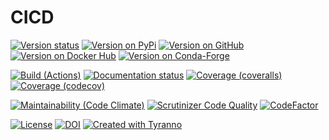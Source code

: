 # CICD

[![Version status](https://img.shields.io/pypi/status/tyranno?label=Status)](https://pypi.org/project/tyranno)<!--<< :tyranno: [![Version status](https://img.shields.io/pypi/status/${.name}?label=Status)](https://pypi.org/project/${.name}) -->
[![Version on PyPi](https://badgen.net/pypi/v/tyranno?label=PyPi)](https://pypi.org/project/tyranno)<!--<< :tyranno: [![Version on PyPi](https://badgen.net/pypi/v/${.name}?label=PyPi -->
[![Version on GitHub](https://badgen.net/github/release/dmyersturnbull/tyranno/stable?label=GitHub)](https://github.com/dmyersturnbull/tyranno/releases)<!--<< :tyranno: [![Version on GitHub](https://badgen.net/github/release/${.frag}/stable?label=GitHub)](${.link.repo}/releases) -->
[![Version on Docker Hub](https://img.shields.io/docker/v/dmyersturnbull/tyranno?color=green&label=Docker%20Hub)](https://hub.docker.com/repository/docker/dmyersturnbull/tyranno)<!--<< :tyranno: [![Version on Docker Hub](https://img.shields.io/docker/v/dmyersturnbull/tyranno?color=green&label=Docker%20Hub)](https://hub.docker.com/repository/docker/${.frag}) -->
[![Version on Conda-Forge](https://img.shields.io/conda/vn/conda-forge/tyranno?label=Conda-Forge)](https://anaconda.org/conda-forge/tyranno)<!--<< :tyranno: [![Version on Conda-Forge](https://img.shields.io/conda/vn/conda-forge/${.name}?label=Conda-Forge)](https://anaconda.org/conda-forge/${T.name})\ -->

[![Build (Actions)](https://img.shields.io/github/workflow/status/dmyersturnbull/tyranno/maintest?label=Tests)](https://github.com/dmyersturnbull/tyranno/actions)<!--<< :tyranno: [![Build (Actions)](https://img.shields.io/github/workflow/status/${T.name}/${.org}/maintest?label=Tests)](${.link.url}/actions) -->
[![Documentation status](https://readthedocs.org/projects/tyranno/badge)](https://tyranno.readthedocs.io/en/stable/)<!--<< :tyranno: [![Documentation status](${.link.url}/badge)](${.link.docs}) -->
[![Coverage (coveralls)](https://badgen.net/coveralls/c/github/dmyersturnbull/tyranno?label=Coveralls)](https://coveralls.io/github/dmyersturnbull/tyranno?branch=main)<!--<< :tyranno: [![Coverage (coveralls)](https://badgen.net/coveralls/c/github/${T.name}/${.name}?label=Coveralls)](https://coveralls.io/github/${.frag}?branch=main) -->
[![Coverage (codecov)](https://badgen.net/codecov/c/github/dmyersturnbull/tyranno?label=CodeCov)](https://codecov.io/gh/dmyersturnbull/tyranno)<!--<< :tyranno: [![Coverage (codecov)](https://badgen.net/codecov/c/github/${.frag}?label=CodeCov)](https://codecov.io/gh/${.frag})\ -->

[![Maintainability (Code Climate)](https://badgen.net/codeclimate/maintainability/dmyersturnbull/tyranno)](https://codeclimate.com/github/dmyersturnbull/tyranno/maintainability)<!--<< :tyranno: [![Maintainability (Code Climate)](https://badgen.net/codeclimate/maintainability/${.frag})](https://codeclimate.com/github/${.frag}/maintainability) -->
[![Scrutinizer Code Quality](https://scrutinizer-ci.com/g/dmyersturnbull/tyranno/badges/quality-score.png?b=main)](https://scrutinizer-ci.com/g/dmyersturnbull/tyranno/?branch=main)<!--<< :tyranno: [![Scrutinizer Code Quality](https://scrutinizer-ci.com/g/${.frag}/badges/quality-score.png?b=main)](https://scrutinizer-ci.com/g/${.frag}/?branch=main) -->
[![CodeFactor](https://www.codefactor.io/repository/github/dmyersturnbull/tyranno/badge)](https://www.codefactor.io/repository/github/dmyersturnbull/tyranno)<!--<< :tyranno: [![CodeFactor](https://www.codefactor.io/repository/github/${.frag}/badge)](https://www.codefactor.io/repository/github/${.frag}) -->

[![License](https://badgen.net/pypi/license/tyranno?label=License)](https://opensource.org/licenses/Apache-2.0)<!--<< :tyranno: [![License](https://badgen.net/pypi/license/${.name}?label=License)](${.license.url}) -->
[![DOI](https://zenodo.org/badge/DOI/10.5281/zenodo.4485186.svg)](https://doi.org/10.5281/zenodo.4485186)<!--<< :tyranno: [![DOI](https://zenodo.org/badge/DOI/${.doi}.svg)](https://doi.org/${.doi}) -->
[![Created with Tyranno](https://img.shields.io/badge/Created_with-Tyranno-0000ff.svg)](https://github.com/dmyersturnbull/tyranno)<!--<< :tyranno: [![Created with ${.Name}](https://img.shields.io/badge/Created_with-${.Name}-0000ff.svg)](https://github.com/${.frag}) -->
